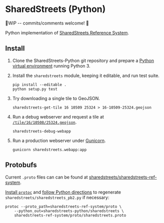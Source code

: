 # SharedStreets (Python)

🚧WIP -- commits/comments welcome! 🚧

Python implementation of [SharedStreets Reference System](https://github.com/sharedstreets/sharedstreets-ref-system).

## Install

1.  Clone the SharedStreets-Python git repository and prepare a
    [Python virtual environment](http://docs.python-guide.org/en/latest/dev/virtualenvs/#virtualenv) running Python 3.

2.  Install the `sharedstreets` module, keeping it editable, and run test suite.
    
        pip install --editable .
        python setup.py test

3.  Try downloading a single tile to GeoJSON.

        sharedstreets-get-tile 16 10509 25324 > 16-10509-25324.geojson

4.  Run a debug webserver and request a tile at [`/tile/16/10508/25324.geojson`](http://127.0.0.1:5000/tile/16/10508/25324.geojson).

        sharedstreets-debug-webapp

5.  Run a production webserver under [Gunicorn](http://gunicorn.org/).

        gunicorn sharedstreets.webapp:app

## Protobufs

Current `.proto` files can can be found at
[sharedstreets/sharedstreets-ref-system](https://github.com/sharedstreets/sharedstreets-ref-system/tree/master/proto).

[Install `protoc`](https://github.com/google/protobuf) and
[follow Python directions](https://developers.google.com/protocol-buffers/docs/reference/python-generated#invocation)
to regenerate `sharedstreets/sharedstreets_pb2.py` if necessary:

    protoc --proto_path=sharedstreets-ref-system/proto \
        --python_out=sharedstreets-python/sharedstreets \
        sharedstreets-ref-system/proto/sharedstreets.proto